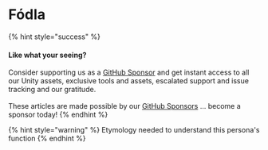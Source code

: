 # Fódla

{% hint style="success" %}
#### Like what your seeing?

Consider supporting us as a [GitHub Sponsor](../../../../../../../where-to-buy/become-a-sponsor.md) and get instant access to all our Unity assets, exclusive tools and assets, escalated support and issue tracking and our gratitude.\
\
These articles are made possible by our [GitHub Sponsors](https://github.com/sponsors/heathen-engineering) ... become a sponsor today!
{% endhint %}

{% hint style="warning" %}
Etymology needed to understand this persona's function
{% endhint %}

